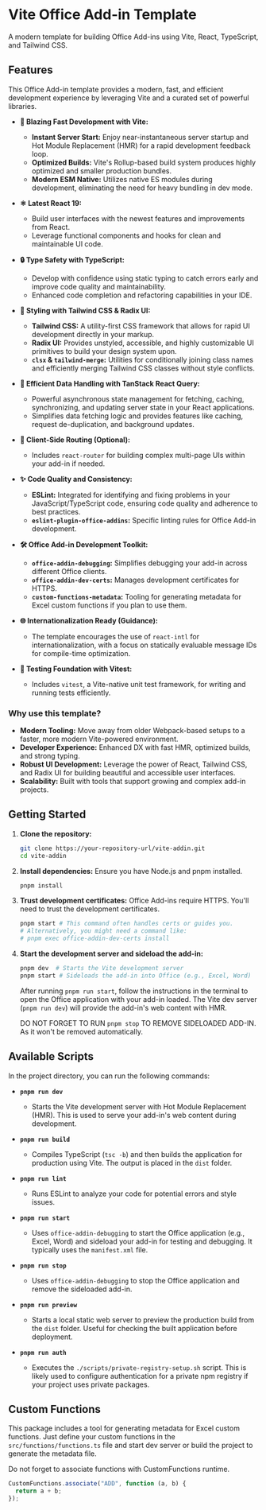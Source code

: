 # Vite Office Add-in Template

A modern template for building Office Add-ins using Vite, React, TypeScript, and Tailwind CSS.

## Features

This Office Add-in template provides a modern, fast, and efficient development experience by leveraging Vite and a curated set of powerful libraries.

- **🚀 Blazing Fast Development with Vite:**

  - **Instant Server Start:** Enjoy near-instantaneous server startup and Hot Module Replacement (HMR) for a rapid development feedback loop.
  - **Optimized Builds:** Vite's Rollup-based build system produces highly optimized and smaller production bundles.
  - **Modern ESM Native:** Utilizes native ES modules during development, eliminating the need for heavy bundling in dev mode.

- **⚛️ Latest React 19:**

  - Build user interfaces with the newest features and improvements from React.
  - Leverage functional components and hooks for clean and maintainable UI code.

- **🔒 Type Safety with TypeScript:**

  - Develop with confidence using static typing to catch errors early and improve code quality and maintainability.
  - Enhanced code completion and refactoring capabilities in your IDE.

- **🎨 Styling with Tailwind CSS & Radix UI:**

  - **Tailwind CSS:** A utility-first CSS framework that allows for rapid UI development directly in your markup.
  - **Radix UI:** Provides unstyled, accessible, and highly customizable UI primitives to build your design system upon.
  - **`clsx` & `tailwind-merge`:** Utilities for conditionally joining class names and efficiently merging Tailwind CSS classes without style conflicts.

- **🔄 Efficient Data Handling with TanStack React Query:**

  - Powerful asynchronous state management for fetching, caching, synchronizing, and updating server state in your React applications.
  - Simplifies data fetching logic and provides features like caching, request de-duplication, and background updates.

- **📄 Client-Side Routing (Optional):**

  - Includes `react-router` for building complex multi-page UIs within your add-in if needed.

- **✨ Code Quality and Consistency:**

  - **ESLint:** Integrated for identifying and fixing problems in your JavaScript/TypeScript code, ensuring code quality and adherence to best practices.
  - **`eslint-plugin-office-addins`:** Specific linting rules for Office Add-in development.

- **🛠️ Office Add-in Development Toolkit:**

  - **`office-addin-debugging`:** Simplifies debugging your add-in across different Office clients.
  - **`office-addin-dev-certs`:** Manages development certificates for HTTPS.
  - **`custom-functions-metadata`:** Tooling for generating metadata for Excel custom functions if you plan to use them.

- **🌐 Internationalization Ready (Guidance):**

  - The template encourages the use of `react-intl` for internationalization, with a focus on statically evaluable message IDs for compile-time optimization.

- **🧪 Testing Foundation with Vitest:**
  - Includes `vitest`, a Vite-native unit test framework, for writing and running tests efficiently.

### Why use this template?

- **Modern Tooling:** Move away from older Webpack-based setups to a faster, more modern Vite-powered environment.
- **Developer Experience:** Enhanced DX with fast HMR, optimized builds, and strong typing.
- **Robust UI Development:** Leverage the power of React, Tailwind CSS, and Radix UI for building beautiful and accessible user interfaces.
- **Scalability:** Built with tools that support growing and complex add-in projects.

## Getting Started

1.  **Clone the repository:**

    ```bash
    git clone https://your-repository-url/vite-addin.git
    cd vite-addin
    ```

2.  **Install dependencies:**
    Ensure you have Node.js and pnpm installed.

    ```bash
    pnpm install
    ```

3.  **Trust development certificates:**
    Office Add-ins require HTTPS. You'll need to trust the development certificates.

    ```bash
    pnpm start # This command often handles certs or guides you.
    # Alternatively, you might need a command like:
    # pnpm exec office-addin-dev-certs install
    ```

4.  **Start the development server and sideload the add-in:**

    ```bash
    pnpm dev  # Starts the Vite development server
    pnpm start # Sideloads the add-in into Office (e.g., Excel, Word)
    ```

    After running `pnpm run start`, follow the instructions in the terminal to open the Office application with your add-in loaded. The Vite dev server (`pnpm run dev`) will provide the add-in's web content with HMR.

    DO NOT FORGET TO RUN `pnpm stop` TO REMOVE SIDELOADED ADD-IN. As it won't be removed automatically.

## Available Scripts

In the project directory, you can run the following commands:

- **`pnpm run dev`**

  - Starts the Vite development server with Hot Module Replacement (HMR). This is used to serve your add-in's web content during development.

- **`pnpm run build`**

  - Compiles TypeScript (`tsc -b`) and then builds the application for production using Vite. The output is placed in the `dist` folder.

- **`pnpm run lint`**

  - Runs ESLint to analyze your code for potential errors and style issues.

- **`pnpm run start`**

  - Uses `office-addin-debugging` to start the Office application (e.g., Excel, Word) and sideload your add-in for testing and debugging. It typically uses the `manifest.xml` file.

- **`pnpm run stop`**

  - Uses `office-addin-debugging` to stop the Office application and remove the sideloaded add-in.

- **`pnpm run preview`**

  - Starts a local static web server to preview the production build from the `dist` folder. Useful for checking the built application before deployment.

- **`pnpm run auth`**
  - Executes the `./scripts/private-registry-setup.sh` script. This is likely used to configure authentication for a private npm registry if your project uses private packages.

## Custom Functions

This package includes a tool for generating metadata for Excel custom functions. Just define your custom functions in the `src/functions/functions.ts` file and start dev server or build the project to generate the metadata file.

Do not forget to associate functions with CustomFunctions runtime.

```typescript
CustomFunctions.associate("ADD", function (a, b) {
  return a + b;
});
```
